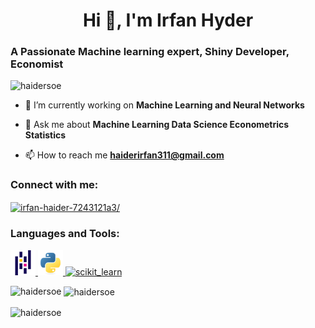 <h1 align="center">Hi 👋, I'm Irfan Hyder</h1>
<h3 align="centre">A Passionate Machine learning expert, Shiny Developer, Economist</h3>

<p align="left"> <img src="https://komarev.com/ghpvc/?username=haidersoe&label=Profile%20views&color=0e75b6&style=flat" alt="haidersoe" /> </p>

- 🔭 I’m currently working on **Machine Learning and Neural Networks**

- 💬 Ask me about **Machine Learning Data Science Econometrics Statistics**

- 📫 How to reach me **haiderirfan311@gmail.com**

<h3 align="left">Connect with me:</h3>
<p align="left">
<a href="https://linkedin.com/in/irfan-haider-7243121a3/" target="blank"><img align="center" src="https://raw.githubusercontent.com/rahuldkjain/github-profile-readme-generator/master/src/images/icons/Social/linked-in-alt.svg" alt="irfan-haider-7243121a3/" height="30" width="40" /></a>
</p>

<h3 align="left">Languages and Tools:</h3>
<p align="left"> <a href="https://pandas.pydata.org/" target="_blank" rel="noreferrer"> <img src="https://raw.githubusercontent.com/devicons/devicon/2ae2a900d2f041da66e950e4d48052658d850630/icons/pandas/pandas-original.svg" alt="pandas" width="40" height="40"/> </a> <a href="https://www.python.org" target="_blank" rel="noreferrer"> <img src="https://raw.githubusercontent.com/devicons/devicon/master/icons/python/python-original.svg" alt="python" width="40" height="40"/> </a> <a href="https://scikit-learn.org/" target="_blank" rel="noreferrer"> <img src="https://upload.wikimedia.org/wikipedia/commons/0/05/Scikit_learn_logo_small.svg" alt="scikit_learn" width="40" height="40"/> </a> </p>

<p><img align="left" src="https://github-readme-stats.vercel.app/api/top-langs?username=haidersoe&show_icons=true&locale=en&layout=compact" alt="haidersoe" /></p>

<p>&nbsp;<img align="center" src="https://github-readme-stats.vercel.app/api?username=haidersoe&show_icons=true&locale=en" alt="haidersoe" /></p>

<p><img align="center" src="https://github-readme-streak-stats.herokuapp.com/?user=haidersoe&" alt="haidersoe" /></p>
